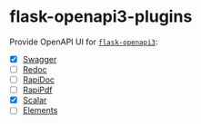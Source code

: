 # flask-openapi3-plugins

Provide OpenAPI UI for [`flask-openapi3`](https://github.com/luolingchun/flask-openapi3):

- [x] [Swagger](https://github.com/swagger-api/swagger-ui)
- [ ] [Redoc](https://github.com/Redocly/redoc)
- [ ] [RapiDoc](https://github.com/rapi-doc/RapiDoc)
- [ ] [RapiPdf](https://mrin9.github.io/RapiPdf/)
- [x] [Scalar](https://github.com/scalar/scalar)
- [ ] [Elements](https://github.com/stoplightio/elements)
